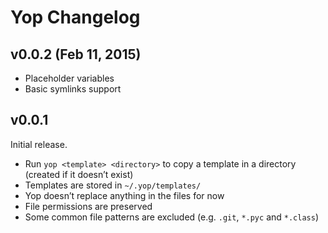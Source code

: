 #  Yop Changelog

## v0.0.2 (Feb 11, 2015)

* Placeholder variables
* Basic symlinks support

## v0.0.1

Initial release.

* Run `yop <template> <directory>` to copy a template in a directory (created
  if it doesn’t exist)
* Templates are stored in `~/.yop/templates/`
* Yop doesn’t replace anything in the files for now
* File permissions are preserved
* Some common file patterns are excluded (e.g. `.git`, `*.pyc` and `*.class`)
